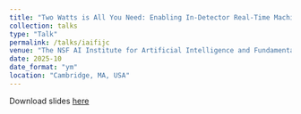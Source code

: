 ```yaml
---
title: "Two Watts is All You Need: Enabling In-Detector Real-Time Machine Learning for Neutrino Telescopes Via Edge Computing"
collection: talks
type: "Talk"
permalink: /talks/iaifijc
venue: "The NSF AI Institute for Artificial Intelligence and Fundamental Interactions Journal Club"
date: 2025-10
date_format: "ym"
location: "Cambridge, MA, USA"
---
```


Download slides [here](https://drive.google.com/file/d/1qcdHcJz4hN7hlYXLfi2DyofCRdY-qSXT/view?usp=share_link)

